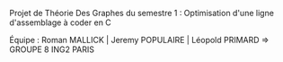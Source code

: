 Projet de Théorie Des Graphes du semestre 1 : Optimisation d'une ligne d'assemblage à coder en C

Équipe : Roman MALLICK | Jeremy POPULAIRE | Léopold PRIMARD => GROUPE 8 ING2 PARIS

